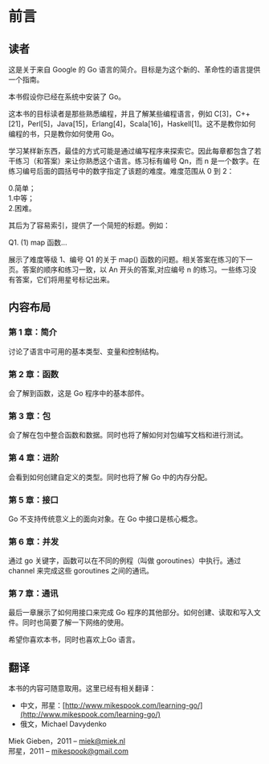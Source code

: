 # 前言

## 读者

这是关于来自 Google 的 Go 语言的简介。目标是为这个新的、革命性的语言提供一个指南。  

本书假设你已经在系统中安装了 Go。

这本书的目标读者是那些熟悉编程，并且了解某些编程语言，例如 C[3]，C++[21]，Perl[5]，Java[15]，Erlang[4]，Scala[16]，Haskell[1]。这不是教你如何编程的书，只是教你如何使用 Go。

学习某样新东西，最佳的方式可能是通过编写程序来探索它。因此每章都包含了若干练习（和答案）来让你熟悉这个语言。练习标有编号 Qn，而 n 是一个数字。在练习编号后面的圆括号中的数字指定了该题的难度。难度范围从 0 到 2：

0.简单；    
1.中等；  
2.困难。  

其后为了容易索引，提供了一个简短的标题。例如：

Q1. (1) map 函数…

展示了难度等级 1、编号 Q1 的关于 map() 函数的问题。相关答案在练习的下一页。答案的顺序和练习一致，以 An 开头的答案,对应编号 n 的练习。一些练习没有答案，它们将用星号标记出来。

## 内容布局

### 第 1 章：简介

讨论了语言中可用的基本类型、变量和控制结构。

### 第 2 章：函数

会了解到函数，这是 Go 程序中的基本部件。

### 第 3 章：包

会了解在包中整合函数和数据。同时也将了解如何对包编写文档和进行测试。

### 第 4 章：进阶

会看到如何创建自定义的类型。同时也将了解 Go 中的内存分配。

### 第 5 章：接口

Go 不支持传统意义上的面向对象。在 Go 中接口是核心概念。

### 第 6 章：并发

通过 go 关键字，函数可以在不同的例程（叫做 goroutines）中执行。通过 channel 来完成这些 goroutines 之间的通讯。

### 第 7 章：通讯

最后一章展示了如何用接口来完成 Go 程序的其他部分。如何创建、读取和写入文件。同时也简要了解一下网络的使用。

希望你喜欢本书，同时也喜欢上Go 语言。

## 翻译

本书的内容可随意取用。这里已经有相关翻译：

- 中文，邢星：[http://www.mikespook.com/learning-go/](http://www.mikespook.com/learning-go/)
- 俄文，Michael Davydenko

Miek Gieben，2011 – [miek@miek.nl](miek@miek.nl)  
邢星，2011 – [mikespook@gmail.com](mikespook@gmail.com)

